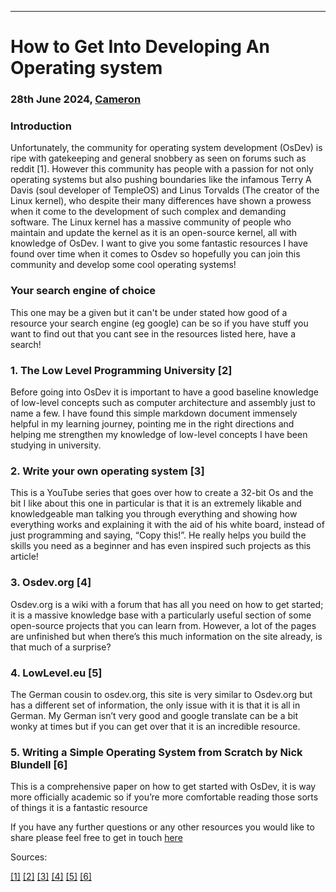 * * *

How to Get Into Developing An Operating system
==============================================

### 28th June 2024, [Cameron](https://camhdeveloper.netlify.app/)








### Introduction

Unfortunately, the community for operating system development (OsDev) is ripe with gatekeeping and general snobbery as seen on forums such as reddit \[1\]. However this community has people with a passion for not only operating systems but also pushing boundaries like the infamous Terry A Davis (soul developer of TempleOS) and Linus Torvalds (The creator of the Linux kernel), who despite their many differences have shown a prowess when it come to the development of such complex and demanding software. The Linux kernel has a massive community of people who maintain and update the kernel as it is an open-source kernel, all with knowledge of OsDev. I want to give you some fantastic resources I have found over time when it comes to Osdev so hopefully you can join this community and develop some cool operating systems!

### Your search engine of choice

This one may be a given but it can't be under stated how good of a resource your search engine (eg google) can be so if you have stuff you want to find out that you cant see in the resources listed here, have a search!

### 1\. The Low Level Programming University \[2\]

Before going into OsDev it is important to have a good baseline knowledge of low-level concepts such as computer architecture and assembly just to name a few. I have found this simple markdown document immensely helpful in my learning journey, pointing me in the right directions and helping me strengthen my knowledge of low-level concepts I have been studying in university.

### 2\. Write your own operating system \[3\]

This is a YouTube series that goes over how to create a 32-bit Os and the bit I like about this one in particular is that it is an extremely likable and knowledgeable man talking you through everything and showing how everything works and explaining it with the aid of his white board, instead of just programming and saying, “Copy this!”. He really helps you build the skills you need as a beginner and has even inspired such projects as this article!

### 3\. Osdev.org \[4\]

Osdev.org is a wiki with a forum that has all you need on how to get started; it is a massive knowledge base with a particularly useful section of some open-source projects that you can learn from. However, a lot of the pages are unfinished but when there’s this much information on the site already, is that much of a surprise?

### 4\. LowLevel.eu \[5\]

The German cousin to osdev.org, this site is very similar to Osdev.org but has a different set of information, the only issue with it is that it is all in German. My German isn’t very good and google translate can be a bit wonky at times but if you can get over that it is an incredible resource.

### 5\. Writing a Simple Operating System from Scratch by Nick Blundell \[6\]

This is a comprehensive paper on how to get started with OsDev, it is way more officially academic so if you’re more comfortable reading those sorts of things it is a fantastic resource





If you have any further questions or any other resources you would like to share please feel free to get in touch [here](https://camhdeveloper.netlify.app/Contact)






Sources:

[\[1\]](https://www.reddit.com/) [\[2\]](https://github.com/gurugio/lowlevelprogramming-university) [\[3\]](https://www.youtube.com/playlist?list=PLHh55M_Kq4OApWScZyPl5HhgsTJS9MZ6M) [\[4\]](https://wiki.osdev.org/Expanded_Main_Page) [\[5\]](http://www.lowlevel.eu/wiki/Lowlevel:Portal) [\[6\]](https://www.cs.bham.ac.uk//~exr/lectures/opsys/10_11/lectures/os-dev.pdf)
